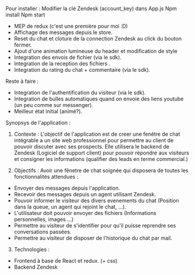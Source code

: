 Pour installer : 
Modifier la clé Zendesk (account_key) dans App.js
Npm install
Npm start

- MEP de redux (c'est une première pour moi :D)
- Affichage des messages depuis le store.
- Reset du chat et cloture de la connection Zendesk au click du bouton fermer.
- Ajout d'une animation lumineuse du header et modification de style
- Integration des envois de fichier (via le sdk).
- Integration de la reception des fichiers .
- Integration du rating du chat + commentaire (via le sdk).

Reste à faire : 

- Integration de l'authentification du visiteur (via le sdk).
- Integration de bulles automatiques quand on envoie des liens youtube (un peu comme sur messenger).    
- Meilleur état initial (animé?).


Synopsys de l'application :

1) Contexte : 
L'objectif de l'application est de creer une fenêtre de chat intégrable a un site web professionnel pour permettre au client de pouvoir discuter avec ses prospects. Elle utilisera le backend de Zendesk (Logiciel de support client) pour pouvoir répondre aux visiteurs et consigner les informations (qualifier des leads en terme commercial.)

2) Objectifs :
Avoir une fênetre de chat soignée qui disposera de toutes les fonctionnalités attendues : 
- Envoyer des messages depuis l'application.
- Recevoir des messages depuis un agent utilisant Zendesk.
- Pouvoir informer le visiteur des divers evenements du chat (Position dans la queue, un agent qui rejoint le chat, ...).
- L'utilisateur doit pouvoir envoyer des fichiers (Informations personnelles, images ...)
- Permettre au visiteur de s'identifier pour qu'il puisse reprendre ses conversations passées.
- Permettre au visiteur de disposer de l'historique du chat par mail.

3) Technologies : 
- Frontend à base de React et redux. (+ css)
- Backend Zendesk

